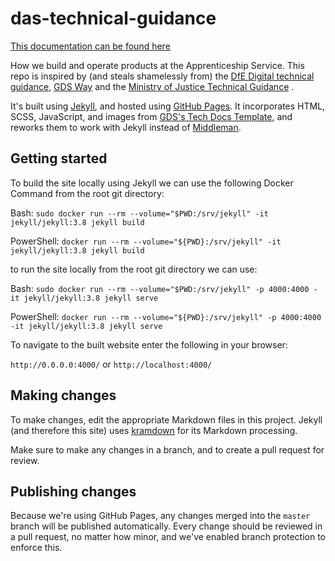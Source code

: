 # das-technical-guidance

[This documentation can be found here](https://skillsfundingagency.github.io/das-technical-guidance/)

How we build and operate products at the Apprenticeship Service. This repo
is inspired by (and steals shamelessly from) the [DfE Digital technical guidance](https://dfe-digital.github.io/technology-guidance/#dfe-digital-technical-guidance), [GDS Way](https://gds-way.cloudapps.digital) and the 
[Ministry of Justice Technical Guidance](https://ministryofjustice.github.io/technical-guidance/#moj-technical-guidance)
.

It's built using [Jekyll][], and hosted using [GitHub Pages][]. It
incorporates HTML, SCSS, JavaScript, and images from [GDS's Tech Docs
Template][tech-docs-template], and reworks them to work with Jekyll
instead of [Middleman][].

[gds-way]: https://github.com/alphagov/gds-way
[Jekyll]: https://jekyllrb.com
[GitHub Pages]: https://pages.github.com
[tech-docs-template]: https://github.com/alphagov/tech-docs-template
[Middleman]: https://middlemanapp.com

## Getting started

To build the site locally using Jekyll we can use the following Docker Command from the root git directory:

Bash: ```sudo docker run --rm --volume="$PWD:/srv/jekyll" -it jekyll/jekyll:3.8 jekyll build```

PowerShell: ```docker run --rm --volume="${PWD}:/srv/jekyll" -it jekyll/jekyll:3.8 jekyll build```

to run the site locally from the root git directory we can use:

Bash: ```sudo docker run --rm --volume="$PWD:/srv/jekyll" -p 4000:4000 -it jekyll/jekyll:3.8 jekyll serve```

PowerShell: ```docker run --rm --volume="${PWD}:/srv/jekyll" -p 4000:4000 -it jekyll/jekyll:3.8 jekyll serve```

To navigate to the built website enter the following in your browser:

```http://0.0.0.0:4000/``` or ```http://localhost:4000/```


## Making changes

To make changes, edit the appropriate Markdown files in this project.
Jekyll (and therefore this site) uses [kramdown][] for its Markdown
processing.

Make sure to make any changes in a branch, and to create a pull request for review.

[kramdown]: https://kramdown.gettalong.org/syntax.html

## Publishing changes

Because we're using GitHub Pages, any changes merged into the `master`
branch will be published automatically. Every change should be reviewed
in a pull request, no matter how minor, and we've enabled branch
protection to enforce this.

